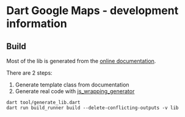 # Dart Google Maps - development information

## Build

Most of the lib is generated from the [online documentation](https://developers.google.com/maps/documentation/javascript/reference).

There are 2 steps:

1. Generate template class from documentation
2. Generate real code with [js_wrapping_generator](https://pub.dev/packages/js_wrapping_generator)

```
dart tool/generate_lib.dart
dart run build_runner build --delete-conflicting-outputs -v lib
```